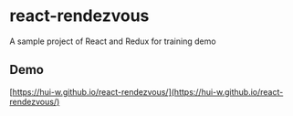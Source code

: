 # react-rendezvous
A sample project of React and Redux for training demo

## Demo
[https://hui-w.github.io/react-rendezvous/](https://hui-w.github.io/react-rendezvous/)

